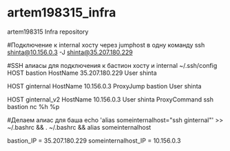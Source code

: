# artem198315_infra
artem198315 Infra repository




#Подключение к internal хосту через jumphost в одну команду
ssh shinta@10.156.0.3 -J shinta@35.207.180.229

#SSH алиасы для подключения к бастион хосту и internal
~/.ssh/config
HOST bastion
HostName 35.207.180.229
User shinta

HOST ginternal
HostName 10.156.0.3
ProxyJump bastion
User shinta

HOST ginternal_v2
HostName 10.156.0.3
User shinta
ProxyCommand ssh bastion nc %h %p

#Делаем алиас для баша
echo 'alias someinternalhost="ssh ginternal"' >> ~/.bashrc && . ~/.bashrc && alias someinternalhost


bastion_IP = 35.207.180.229
someinternalhost_IP = 10.156.0.3
